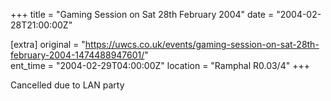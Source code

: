 +++
title = "Gaming Session on Sat 28th February 2004"
date = "2004-02-28T21:00:00Z"

[extra]
original = "https://uwcs.co.uk/events/gaming-session-on-sat-28th-february-2004-1474488947601/"    
ent_time = "2004-02-29T04:00:00Z"
location = "Ramphal R0.03/4"
+++

Cancelled due to LAN party

